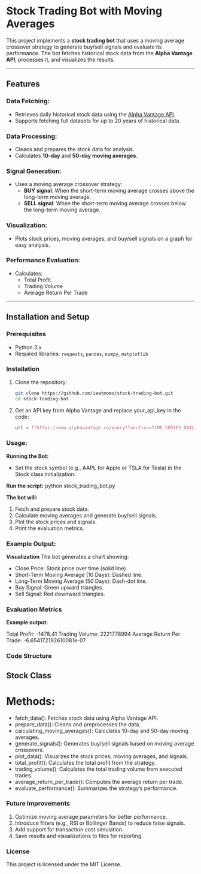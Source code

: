 # Stock Trading Bot with Moving Averages

This project implements a **stock trading bot** that uses a moving average crossover strategy to generate buy/sell signals and evaluate its performance. The bot fetches historical stock data from the **Alpha Vantage API**, processes it, and visualizes the results.

---

## Features

### Data Fetching:
- Retrieves daily historical stock data using the [Alpha Vantage API](https://www.alphavantage.co/documentation/).
- Supports fetching full datasets for up to 20 years of historical data.

### Data Processing:
- Cleans and prepares the stock data for analysis.
- Calculates **10-day** and **50-day moving averages**.

### Signal Generation:
- Uses a moving average crossover strategy:
  - **BUY signal**: When the short-term moving average crosses above the long-term moving average.
  - **SELL signal**: When the short-term moving average crosses below the long-term moving average.

### Visualization:
- Plots stock prices, moving averages, and buy/sell signals on a graph for easy analysis.

### Performance Evaluation:
- Calculates:
  - Total Profit
  - Trading Volume
  - Average Return Per Trade

---

## Installation and Setup

### Prerequisites
- Python 3.x
- Required libraries: `requests`, `pandas`, `numpy`, `matplotlib`

### Installation
1. Clone the repository:
   ```bash
   git clone https://github.com/ieatmomo/stock-trading-bot.git
   cd stock-trading-bot


2. Get an API key from Alpha Vantage and replace your_api_key in the code:
	```Python
	url = f"https://www.alphavantage.co/query?function=TIME_SERIES_DAILY&symbol={self.symbol}&outputsize=full&apikey=your_api_key"


### Usage:
**Running the Bot:**
 - Set the stock symbol (e.g., AAPL for Apple or TSLA for Tesla) in the Stock class initialization.

**Run the script:**
python stock_trading_bot.py

**The bot will:**

1. Fetch and prepare stock data.
2. Calculate moving averages and generate buy/sell signals.
3. Plot the stock prices and signals.
4. Print the evaluation metrics.

### Example Output:
**Visualization**
The bot generates a chart showing:

- Close Price: Stock price over time (solid line).
- Short-Term Moving Average (10 Days): Dashed line.
- Long-Term Moving Average (50 Days): Dash-dot line.
- Buy Signal: Green upward triangles.
- Sell Signal: Red downward triangles.

### Evaluation Metrics
**Example output:**

Total Profit: -1478.41
Trading Volume: 2221778994
Average Return Per Trade: -6.654172192610081e-07
### Code Structure
## Stock Class
# Methods:
- fetch_data(): Fetches stock data using Alpha Vantage API.
- prepare_data(): Cleans and preprocesses the data.
- calculating_moving_averages(): Calculates 10-day and 50-day moving averages.
- generate_signals(): Generates buy/sell signals based on moving average crossovers.
- plot_data(): Visualizes the stock prices, moving averages, and signals.
- total_profit(): Calculates the total profit from the strategy.
- trading_volume(): Calculates the total trading volume from executed trades.
- average_return_per_trade(): Computes the average return per trade.
- evaluate_performance(): Summarizes the strategy’s performance.

### Future Improvements
1. Optimize moving average parameters for better performance.
2. Introduce filters (e.g., RSI or Bollinger Bands) to reduce false signals.
3. Add support for transaction cost simulation.
4. Save results and visualizations to files for reporting.

### License
This project is licensed under the MIT License.

